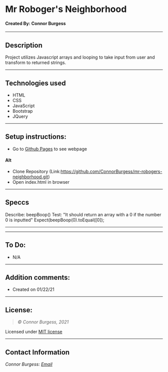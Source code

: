 # Mr Roboger's Neighborhood
#### Created By: Connor Burgess

* * *

## Description  
Project utilizes Javascript arrays and looping to take input from user and transform to returned strings.

* * *

## Technologies used
* HTML
* CSS
* JavaScript
* Bootstrap
* JQuery

* * *

## Setup instructions:  
* Go to [Github Pages](Link) to see webpage
#### Alt
* Clone Repository (Link:https://github.com/ConnorBurgess/mr-robogers-neighborhood.git)
* Open index.html in browser

* * *

## Speccs

Describe: beepBoop()
Test: "It should return an array with a 0 if the number 0 is inputted"
Expect(beepBoop(0).toEqual([0]);

* * *


* * *

## To Do:
* N/A

* * *

## Addition comments:
* Created on 01/22/21  


* * *

## License:
> *&copy; Connor Burgess, 2021*

Licensed under [MIT license](https://mit-license.org/)

* * *

## Contact Information
_Connor Burgess: [Email](connorburgesscodes@gmail.com)_
